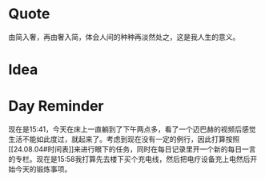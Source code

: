 
# Quote

由简入奢，再由奢入简，体会人间的种种再淡然处之，这是我人生的意义。
# Idea

# Day Reminder

现在是15:41，今天在床上一直躺到了下午两点多，看了一个迈巴赫的视频后感觉生活不能如此度过，就起来了。考虑到现在没有一定的例行，因此打算按照[[24.08.04#时间表]]来进行眼下的任务，同时在每日记录里开一个新的每日一言的专栏。现在是15:58我打算先去楼下买个充电线，然后把电疗设备充上电然后开始今天的锻炼事项。